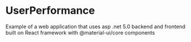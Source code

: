 # UserPerformance
Example of a web application that uses asp .net 5.0 backend and frontend built on React framework with @material-ui/core components 
